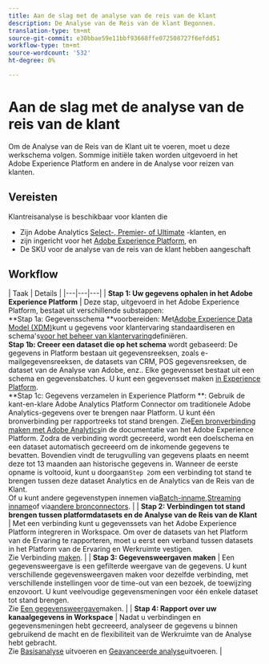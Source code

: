 ```yaml
---
title: Aan de slag met de analyse van de reis van de klant
description: De Analyse van de Reis van de klant Begonnen.
translation-type: tm+mt
source-git-commit: e30bbae59e11bbf93668ffe072508727f6efdd51
workflow-type: tm+mt
source-wordcount: '532'
ht-degree: 0%

---
```



# Aan de slag met de analyse van de reis van de klant

Om de Analyse van de Reis van de Klant uit te voeren, moet u deze werkschema volgen. Sommige initiële taken worden uitgevoerd in het Adobe Experience Platform en andere in de Analyse voor reizen van klanten.

## Vereisten

Klantreisanalyse is beschikbaar voor klanten die

* Zijn Adobe Analytics [Select-, Premier- of Ultimate](https://www.adobe.com/analytics/compare-adobe-analytics-packages.html) -klanten, en
* zijn ingericht voor het [Adobe Experience Platform](https://www.adobe.com/experience-platform.html), en
* De SKU voor de analyse van de reis van de klant hebben aangeschaft

## Workflow

| Taak | Details |
|---|---|---|
| **Stap 1: Uw gegevens ophalen in het Adobe Experience Platform** | Deze stap, uitgevoerd in het Adobe Experience Platform, bestaat uit verschillende substappen:<br>**Stap 1a: Gegevensschema **voorbereiden: Met[Adobe Experience Data Model (XDM)](https://www.adobe.io/apis/experienceplatform/home/xdm.html)kunt u gegevens voor klantervaring standaardiseren en schema&#39;s[voor het beheer van klantervaring](https://www.adobe.io/apis/experienceplatform/home/tutorials/alltutorials.html#!api-specification/markdown/narrative/tutorials/schema_editor_tutorial/schema_editor_tutorial.md)definiëren.<br>**Stap 1b: Creeer een dataset die op het schema** wordt gebaseerd: De gegevens in Platform bestaan uit gegevensreeksen, zoals e-mailgegevensreeksen, de datasets van CRM, POS gegevensreeksen, de dataset van de Analyse van Adobe, enz.. Elke gegevensset bestaat uit een schema en gegevensbatches. U kunt een gegevensset maken [in Experience Platform](https://www.adobe.io/apis/experienceplatform/home/tutorials/alltutorials.html#!api-specification/markdown/narrative/tutorials/creating_a_dataset_tutorial/creating_a_dataset_tutorial.md).<br>**Stap 1c: Gegevens verzamelen in Experience Platform **: Gebruik de kant-en-klare Adobe Analytics Platform Connector om traditionele Adobe Analytics-gegevens over te brengen naar Platform. U kunt één bronverbinding per rapportreeks tot stand brengen. Zie[Een bronverbinding maken met Adobe Analytics](https://www.adobe.io/apis/experienceplatform/home/tutorials/alltutorials.html#!api-specification/markdown/narrative/tutorials/sources_tutorial/adobe-analytics-ui-tutorial.md)in de documentatie van het Adobe Experience Platform. Zodra de verbinding wordt gecreeerd, wordt een doelschema en een dataset automatisch gecreeerd om de inkomende gegevens te bevatten. Bovendien vindt de terugvulling van gegevens plaats en neemt deze tot 13 maanden aan historische gegevens in. Wanneer de eerste opname is voltooid, kunt u doorgaan`Step 2`om een verbinding tot stand te brengen tussen deze dataset Analytics en de Analytics van de Reis van de Klant.<br>Of u kunt andere gegevenstypen innemen via[Batch-inname](https://www.adobe.io/apis/experienceplatform/home/data-ingestion/data-ingestion-services.html#!api-specification/markdown/narrative/technical_overview/ingest_architectural_overview/ingest_architectural_overview.md),[Streaming inname](https://www.adobe.io/apis/experienceplatform/home/data-ingestion/data-ingestion-services.html#!api-specification/markdown/narrative/technical_overview/streaming_ingest/streaming_ingest_overview.md)of via[andere bronconnectors](https://www.adobe.io/apis/experienceplatform/home/data-ingestion/data-ingestion-services.html#!api-specification/markdown/narrative/technical_overview/acp_connectors_overview/acp-connectors-overview.md). |
| **Stap 2: Verbindingen tot stand brengen tussen platformdatasets en de Analyse van de Reis van de Klant** | Met een verbinding kunt u gegevenssets van het Adobe Experience Platform integreren in Workspace. Om over de datasets van het Platform van de Ervaring te rapporteren, moet u eerst een verband tussen datasets in het Platform van de Ervaring en Werkruimte vestigen.<br>Zie Verbinding [maken](/help/connections/create-connection.md). |
| **Stap 3: Gegevensweergaven maken** | Een gegevensweergave is een gefilterde weergave van de gegevens. U kunt verschillende gegevensweergaven maken voor dezelfde verbinding, met verschillende instellingen voor de time-out van een bezoek, de toewijzing enzovoort. U kunt veelvoudige gegevensmeningen voor één enkele dataset tot stand brengen.<br>Zie [Een gegevensweergave](/help/data-views/create-dataview.md)maken. |
| **Stap 4: Rapport over uw kanaalgegevens in Workspace** | Nadat u verbindingen en gegevensmeningen hebt gecreeerd, analyseer de gegevens u binnen gebruikend de macht en de flexibiliteit van de Werkruimte van de Analyse hebt gebracht.<br>Zie [Basisanalyse](/help/projects/perform-basic-analysis.md) uitvoeren en [Geavanceerde analyse](/help/projects/perform-adv-analysis.md)uitvoeren. |
